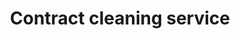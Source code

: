 ---
title: "Contract cleaning service"
alt: "Flexible cleaning contracts for offices and commercial spaces"
description: "Flexible cleaning contracts for offices and commercial spaces"
service: "commercial-cleaning"
image: "image"
ogImage: "ogimage"
colour: "blue"
pathtxt: "Contract cleaning"
published: true
---